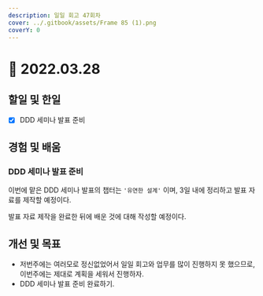```yaml
---
description: 일일 회고 47회차
cover: ../.gitbook/assets/Frame 85 (1).png
coverY: 0
---
```


# 🙂 2022.03.28

## 할일 및 한일

* [x] DDD 세미나 발표 준비

## 경험 및 배움

### DDD 세미나 발표 준비

이번에 맡은 DDD 세미나 발표의 챕터는 `'유연한 설계'` 이며, 3일 내에 정리하고 발표 자료를 제작할 예정이다.

발표 자료 제작을 완료한 뒤에 배운 것에 대해 작성할 예정이다.

## 개선 및 목표

* 저번주에는 여러모로 정신없었어서 일일 회고와 업무를 많이 진행하지 못 했으므로, 이번주에는 제대로 계획을 세워서 진행하자.
* DDD 세미나 발표 준비 완료하기.&#x20;

